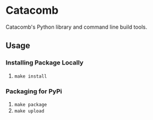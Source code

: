 # Catacomb
Catacomb's Python library and command line build tools.

## Usage

### Installing Package Locally
1. `make install`

### Packaging for PyPi
1. `make package`
2. `make upload`

